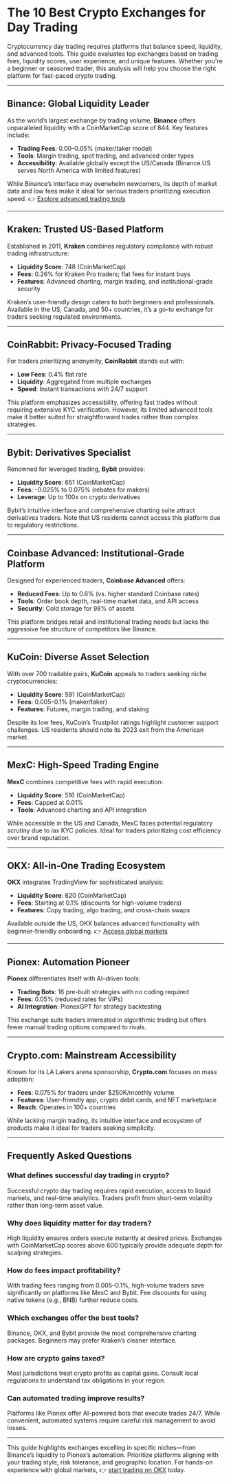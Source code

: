 # The 10 Best Crypto Exchanges for Day Trading

Cryptocurrency day trading requires platforms that balance speed, liquidity, and advanced tools. This guide evaluates top exchanges based on trading fees, liquidity scores, user experience, and unique features. Whether you're a beginner or seasoned trader, this analysis will help you choose the right platform for fast-paced crypto trading.

---

## Binance: Global Liquidity Leader

As the world’s largest exchange by trading volume, **Binance** offers unparalleled liquidity with a CoinMarketCap score of 844. Key features include:

- **Trading Fees**: 0.00–0.05% (maker/taker model)
- **Tools**: Margin trading, spot trading, and advanced order types
- **Accessibility**: Available globally except the US/Canada (Binance.US serves North America with limited features)

While Binance’s interface may overwhelm newcomers, its depth of market data and low fees make it ideal for serious traders prioritizing execution speed. 👉 [Explore advanced trading tools](https://bit.ly/okx-bonus)

---

## Kraken: Trusted US-Based Platform

Established in 2011, **Kraken** combines regulatory compliance with robust trading infrastructure:

- **Liquidity Score**: 748 (CoinMarketCap)
- **Fees**: 0.26% for Kraken Pro traders; flat fees for instant buys
- **Features**: Advanced charting, margin trading, and institutional-grade security

Kraken’s user-friendly design caters to both beginners and professionals. Available in the US, Canada, and 50+ countries, it’s a go-to exchange for traders seeking regulated environments.

---

## CoinRabbit: Privacy-Focused Trading

For traders prioritizing anonymity, **CoinRabbit** stands out with:

- **Low Fees**: 0.4% flat rate
- **Liquidity**: Aggregated from multiple exchanges
- **Speed**: Instant transactions with 24/7 support

This platform emphasizes accessibility, offering fast trades without requiring extensive KYC verification. However, its limited advanced tools make it better suited for straightforward trades rather than complex strategies.

---

## Bybit: Derivatives Specialist

Renowned for leveraged trading, **Bybit** provides:

- **Liquidity Score**: 651 (CoinMarketCap)
- **Fees**: -0.025% to 0.075% (rebates for makers)
- **Leverage**: Up to 100x on crypto derivatives

Bybit’s intuitive interface and comprehensive charting suite attract derivatives traders. Note that US residents cannot access this platform due to regulatory restrictions.

---

## Coinbase Advanced: Institutional-Grade Platform

Designed for experienced traders, **Coinbase Advanced** offers:

- **Reduced Fees**: Up to 0.6% (vs. higher standard Coinbase rates)
- **Tools**: Order book depth, real-time market data, and API access
- **Security**: Cold storage for 98% of assets

This platform bridges retail and institutional trading needs but lacks the aggressive fee structure of competitors like Binance.

---

## KuCoin: Diverse Asset Selection

With over 700 tradable pairs, **KuCoin** appeals to traders seeking niche cryptocurrencies:

- **Liquidity Score**: 591 (CoinMarketCap)
- **Fees**: 0.005–0.1% (maker/taker)
- **Features**: Futures, margin trading, and staking

Despite its low fees, KuCoin’s Trustpilot ratings highlight customer support challenges. US residents should note its 2023 exit from the American market.

---

## MexC: High-Speed Trading Engine

**MexC** combines competitive fees with rapid execution:

- **Liquidity Score**: 516 (CoinMarketCap)
- **Fees**: Capped at 0.01%
- **Tools**: Advanced charting and API integration

While accessible in the US and Canada, MexC faces potential regulatory scrutiny due to lax KYC policies. Ideal for traders prioritizing cost efficiency over brand reputation.

---

## OKX: All-in-One Trading Ecosystem

**OKX** integrates TradingView for sophisticated analysis:

- **Liquidity Score**: 620 (CoinMarketCap)
- **Fees**: Starting at 0.1% (discounts for high-volume traders)
- **Features**: Copy trading, algo trading, and cross-chain swaps

Available outside the US, OKX balances advanced functionality with beginner-friendly onboarding. 👉 [Access global markets](https://bit.ly/okx-bonus)

---

## Pionex: Automation Pioneer

**Pionex** differentiates itself with AI-driven tools:

- **Trading Bots**: 16 pre-built strategies with no coding required
- **Fees**: 0.05% (reduced rates for VIPs)
- **AI Integration**: PionexGPT for strategy backtesting

This exchange suits traders interested in algorithmic trading but offers fewer manual trading options compared to rivals.

---

## Crypto.com: Mainstream Accessibility

Known for its LA Lakers arena sponsorship, **Crypto.com** focuses on mass adoption:

- **Fees**: 0.075% for traders under $250K/monthly volume
- **Features**: User-friendly app, crypto debit cards, and NFT marketplace
- **Reach**: Operates in 100+ countries

While lacking margin trading, its intuitive interface and ecosystem of products make it ideal for traders seeking simplicity.

---

## Frequently Asked Questions

### What defines successful day trading in crypto?
Successful crypto day trading requires rapid execution, access to liquid markets, and real-time analytics. Traders profit from short-term volatility rather than long-term asset value.

### Why does liquidity matter for day traders?
High liquidity ensures orders execute instantly at desired prices. Exchanges with CoinMarketCap scores above 600 typically provide adequate depth for scalping strategies.

### How do fees impact profitability?
With trading fees ranging from 0.005–0.1%, high-volume traders save significantly on platforms like MexC and Bybit. Fee discounts for using native tokens (e.g., BNB) further reduce costs.

### Which exchanges offer the best tools?
Binance, OKX, and Bybit provide the most comprehensive charting packages. Beginners may prefer Kraken’s cleaner interface.

### How are crypto gains taxed?
Most jurisdictions treat crypto profits as capital gains. Consult local regulations to understand tax obligations in your region.

### Can automated trading improve results?
Platforms like Pionex offer AI-powered bots that execute trades 24/7. While convenient, automated systems require careful risk management to avoid losses.

---

This guide highlights exchanges excelling in specific niches—from Binance’s liquidity to Pionex’s automation. Prioritize platforms aligning with your trading style, risk tolerance, and geographic location. For hands-on experience with global markets, 👉 [start trading on OKX](https://bit.ly/okx-bonus) today.